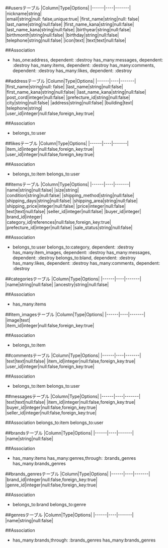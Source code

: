 ##usersテーブル
|Column|Type|Options|
|------|----|-------|
|nickname|string|	
|email|string|null: false,unique:true|
|first_name|string|null: false|
|last_name|string|null:false|
|first_name_kana|string|null:false|
|last_name_kana|string|null:false|
|birthyear|string|null:false|
|birthmonth|string|null:false|
|birthday|string|null:false|
|telephone|string|null:false|
|icon|text|	
|text|text|null:false|

##Association
- has_one:address, dependent: :destroy has_many:messages, dependent:  :destroy has_many:items, dependent: :destroy has_many:comments, dependent: :destroy has_many:likes, dependent: :destroy

##addressテーブル
|Column|Type|Options|
|------|----|-------|
|first_name|string|null: false|
|last_name|string|null:false|
|first_name_kana|string|null:false|
|last_name_kana|string|null:false|
|post_cord|integer|null:false|
|prefecture_id|string|null:false|
|city|string|null:false|
|address|string|null:false|
|building|text|	
|telephone|string|	
|user_id|integer|null:false,foreign_key:true|

##Association
- belongs_to:user

##likesテーブル
|Column|Type|Options|
|------|----|-------|
|item_id|integer|null:false,foreign_key:true|
|user_id|integer|null:false,foreign_key:true|

##Association
- belongs_to:item belongs_to:user

##itemsテーブル
|Column|Type|Options|
|------|----|-------|
|name|string|null:false|
|size|string|	
|condition|string|null:false|
|shipping_method|string|null:false|
|shipping_days|string|null:false|
|shipping_area|string|null:false|
|shipping_price|integer|null:false|
|price|integer|null:false|
|text|text|null:false|
|seller_id|integer|null:false|
|buyer_id|integer|
|brand_id|integer|	
|category_id|references|null:false,foreign_key:true|
|prefecture_id|integer|null:false|
|sale_status|string|null:false|

##Association
- belongs_to:user belongs_to:category, dependent: :destroy has_many:item_images, dependent: :destroy has_many:messages, dependent: :destroy belongs_to:bland, dependent: :destroy has_many:likes, dependent: :destroy has_many:comments, dependent: :destroy

##categoriesテーブル
|Column|Type|Options|
|------|----|-------|
|name|string|null:false|
|ancestry|string|null:false|

##Association
- has_many:items

##item_imagesテーブル
|Column|Type|Options|
|------|----|-------|
|image|text|	
|item_id|integer|null:false,foreign_key:true|

##Association
- belongs_to:item

##commentsテーブル
|Column|Type|Options|
|------|----|-------|
|text|text|null:false|
|item_id|integer|null:false,foreign_key:true|
|user_id|integer|null:false,foreign_key:true|

##Association
- belongs_to:item belongs_to:user

##messagesテーブル
|Column|Type|Options|
|------|----|-------|
|text|text|null:false|
|item_id|integer|null:false,foreign_key:true|
|buyer_id|integer|null:false,foreign_key:true|
|seller_id|integer|null:false,foreign_key:true|

##Association
belongs_to:item belongs_to:user

##brandsテーブル
|Column|Type|Options|
|------|----|-------|
|name|string|null:false|

##Association
- has_many:items has_many:genres,through: :brands_genres has_many:brands_genres

##brands_genresテーブル
|Column|Type|Options|
|------|----|-------|
|brand_id|integer|null:false,foreign_key:true|
|genre_id|integer|null:false,foreign_key:true|

##Association
- belongs_to:brand belongs_to:genre

##genresテーブル
|Column|Type|Options|
|------|----|-------|
|name|string|null:false|

##Association
- has_many:brands,through: :brands_genres has_many:brands_genres